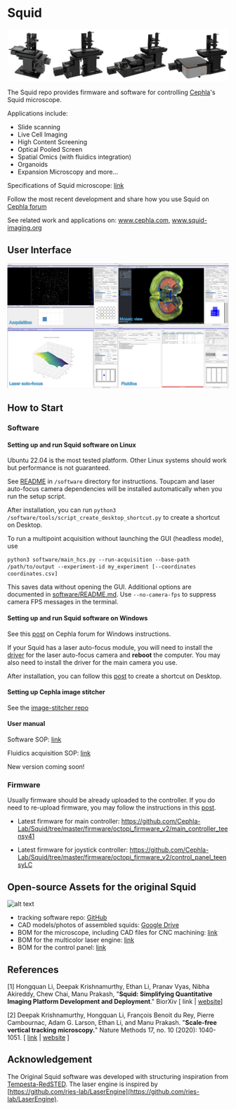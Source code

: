 # Squid
[![scopes](https://github.com/Alpaca233/assets/blob/main/Squid/scopes.png)](https://cephla.com/)

The Squid repo provides firmware and software for controlling [Cephla](https://cephla.com/)'s Squid microscope.

Applications include:
- Slide scanning
- Live Cell Imaging
- High Content Screening
- Optical Pooled Screen
- Spatial Omics (with fluidics integration)
- Organoids
- Expansion Microscopy
and more...

Specifications of Squid microscope: [link](https://drive.google.com/file/d/17UNSiwup-NDPrC1WH6AqDNlK4GmBZlK2/view)

Follow the most recent development and share how you use Squid on [Cephla forum](https://forum.squid-imaging.org/)

See related work and applications on: www.cephla.com, www.squid-imaging.org
## User Interface
![ui](https://github.com/Alpaca233/assets/blob/main/Squid/gui.png)

## How to Start
### Software
#### Setting up and run Squid software on Linux
Ubuntu 22.04 is the most tested platform. Other Linux systems should work but performance is not guaranteed.

See [README](https://github.com/Cephla-Lab/Squid/blob/master/software/README.md) in `/software` directory for instructions. Toupcam and laser auto-focus camera dependencies will be installed automatically when you run the setup script.

After installation, you can run `python3 /software/tools/script_create_desktop_shortcut.py` to create a shortcut on Desktop.

To run a multipoint acquisition without launching the GUI (headless mode), use
```
python3 software/main_hcs.py --run-acquisition --base-path /path/to/output --experiment-id my_experiment [--coordinates coordinates.csv]
```
This saves data without opening the GUI. Additional options are documented in [software/README.md](software/README.md).
Use `--no-camera-fps` to suppress camera FPS messages in the terminal.
#### Setting up and run Squid software on Windows
See this [post](https://forum.squid-imaging.org/t/setting-up-the-software-on-a-windows-computer/77) on Cephla forum for Windows instructions.

If your Squid has a laser auto-focus module, you will need to install the [driver](https://drive.google.com/drive/folders/1wq0QocIqeD-ZyYgHUPIJ1efOPiPq-fom?usp=sharing) for the laser auto-focus camera and **reboot** the computer. You may also need to install the driver for the main camera you use.

After installation, you can follow this [post](https://forum.squid-imaging.org/t/setting-up-desktop-shortcut-on-a-windows-computer/94) to create a shortcut on Desktop.
#### Setting up Cephla image stitcher
See the [image-stitcher repo](https://github.com/Cephla-Lab/image-stitcher)

#### User manual
Software SOP: [link](https://cephla.notion.site/Squid-user-manual-2025-06-2102dfbf6ae48034bb3bf56641f1c8c7?pvs=143)

Fluidics acquisition SOP: [link](https://cephla.notion.site/User-manual-for-fluidics-imaging-21c2dfbf6ae48036aa0ef633ef155530)

New version coming soon!

### Firmware
Usually firmware should be already uploaded to the controller. If you do need to re-upload firmware, you may follow the instructions in this [post](https://forum.squid-imaging.org/t/setting-up-arduino-teensyduino-ide-for-uploading-firmware/36).

- Latest firmware for main controller: https://github.com/Cephla-Lab/Squid/tree/master/firmware/octopi_firmware_v2/main_controller_teensy41

- Latest firmware for joystick controller: https://github.com/Cephla-Lab/Squid/tree/master/firmware/octopi_firmware_v2/control_panel_teensyLC

## Open-source Assets for the original Squid
![alt text](https://i.imgur.com/Gjwh02y.png)
- tracking software repo: [GitHub](https://github.com/prakashlab/squid-tracking)
- CAD models/photos of assembled squids: [Google Drive](https://drive.google.com/drive/folders/1JdVp34HtERGpBCBlFX6jFDwMUdeBLCEx?usp=sharing)
- BOM for the microscope, including CAD files for CNC machining: [link](https://docs.google.com/spreadsheets/d/1WA64HySj9I7XROtTXuaRvjlbhHXRGspvoxb_20CWDR8/edit?usp=drivesdk)
- BOM for the multicolor laser engine: [link](https://docs.google.com/spreadsheets/d/1hEM6PsxZPTp1LY3cpxUJOS3Q1YLQN-xniF33ZddFj9U/edit#gid=1175873468)
- BOM for the control panel: [link](https://docs.google.com/spreadsheets/d/1z2HjibIG9PHffiDsbuzQXmvf2gSFMduHrXkPwDbcXRY/edit?usp=sharing)
  
## References
[1] Hongquan Li, Deepak Krishnamurthy, Ethan Li, Pranav Vyas, Nibha Akireddy, Chew Chai, Manu Prakash, "**Squid: Simplifying Quantitative Imaging Platform Development and Deployment**." BiorXiv [ link | [website](https://squid-imaging.org)]

[2] Deepak Krishnamurthy, Hongquan Li, François Benoit du Rey, Pierre Cambournac, Adam G. Larson, Ethan Li, and Manu Prakash. "**Scale-free vertical tracking microscopy.**" Nature Methods 17, no. 10 (2020): 1040-1051. [ [link](https://www.nature.com/articles/s41592-020-0924-7) | [website](https://gravitymachine.org) ]

## Acknowledgement
The Original Squid software was developed with structuring inspiration from [Tempesta-RedSTED](https://github.com/jonatanalvelid/Tempesta-RedSTED). The laser engine is inspired by [https://github.com/ries-lab/LaserEngine](https://github.com/ries-lab/LaserEngine). 
